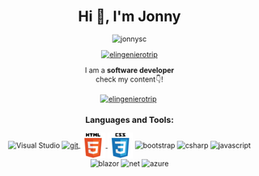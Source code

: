 <h1 align="center">Hi 👋, I'm Jonny</h1>


<p align="center"> <img src="https://komarev.com/ghpvc/?username=jonnysc&label=Profile%20views&color=0e75b6&style=flat" alt="jonnysc" /> </p>

<p align="center"> <a href="https://twitter.com/elingenierotrip" target="blank"><img src="https://img.shields.io/twitter/follow/elingenierotrip?logo=twitter&style=for-the-badge" alt="elingenierotrip" /></a> </p>

  <p align="center">I am a <strong>software developer </strong> <br /> check my content👇!</p>
<p align="center">
   
   <a href="https://www.youtube.com/@elingenierotrip" target="blank" style='margin-right:4px '>
    <img align="center" src="https://upload.wikimedia.org/wikipedia/commons/e/ef/Youtube_logo.png" alt="elingenierotrip" height="40px" width="55px" />
  </a>
 

<h3 align="center">Languages and Tools:</h3>

<p align="center">
<img align="center" src="https://www.vectorlogo.zone/logos/visualstudio_code/visualstudio_code-icon.svg" alt="Visual Studio" width="40" height="40"/> </a> <a href="https://visualstudio.microsoft.com/es/" target="_blank" rel="noreferrer"> 
<img align="center" src="https://www.vectorlogo.zone/logos/git-scm/git-scm-icon.svg" alt="git" width="40" height="40"/> </a> <a href="https://git-scm.com/" target="_blank" rel="noreferrer"> 
<img align="center" src="https://raw.githubusercontent.com/devicons/devicon/master/icons/html5/html5-original-wordmark.svg" alt="html5" width="50" height="50"/> </a> 
<img align="center" src="https://raw.githubusercontent.com/devicons/devicon/master/icons/css3/css3-original-wordmark.svg" alt="css3" width="50" height="50"/> </a> 
<img align="center" src="https://upload.wikimedia.org/wikipedia/commons/thumb/b/b2/Bootstrap_logo.svg/1280px-Bootstrap_logo.svg.png" alt="bootstrap" width="45" height="40"/> </a>
<img align="center" src="https://camo.githubusercontent.com/8d56e87edf99e89bfc457cd62462e0b7aae19e6b197b1df5c542d474d8d76f81/68747470733a2f2f646576656c6f7065722e6665646f726170726f6a6563742e6f72672f7374617469632f6c6f676f2f6373686172702e706e67" alt="csharp" width="50" height="50"/> </a>
<img align="center" src="http://3con14.biz/code/_data/js/intro/js-logo.png" alt="javascript" width="40" height="40"/> </a>
<img align="center" src="https://upload.wikimedia.org/wikipedia/commons/d/d0/Blazor.png" alt="blazor" width="50" height="50"/> </a>
<img align="center"  src="https://camo.githubusercontent.com/6fcbbed3cf22b607d13441413eb0f2500e9767e59fecd7d15cdb5707d30376b2/68747470733a2f2f706963732e6672656569636f6e732e696f2f75706c6f6164732f69636f6e732f706e672f31343632313937313535333735303232302d3531322e706e67" alt="net" width="60" height="60"/> </a> 
<img align="center" src="https://upload.wikimedia.org/wikipedia/commons/f/fa/Microsoft_Azure.svg" alt="azure" width="50" height="50"/> </a>

                                                                                                                     
